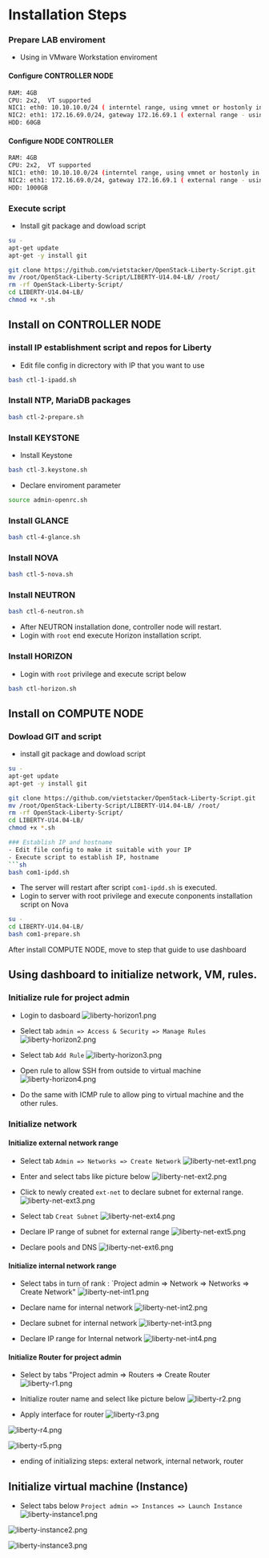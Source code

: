 # Installation Steps

### Prepare LAB enviroment
- Using in VMware Workstation enviroment

#### Configure CONTROLLER NODE
```sh
RAM: 4GB
CPU: 2x2,  VT supported
NIC1: eth0: 10.10.10.0/24 ( interntel range, using vmnet or hostonly in VMware Workstation )
NIC2: eth1: 172.16.69.0/24, gateway 172.16.69.1 ( external range - using NAT or Bridge VMware Workstation)
HDD: 60GB
```


#### Configure NODE CONTROLLER
```sh
RAM: 4GB
CPU: 2x2,  VT supported
NIC1: eth0: 10.10.10.0/24 (interntel range, using vmnet or hostonly in VMware Workstation)
NIC2: eth1: 172.16.69.0/24, gateway 172.16.69.1 ( external range - using NAT or Bridge VMware Workstation )
HDD: 1000GB
```

### Execute script
- Install git package and dowload script 
```sh
su -
apt-get update
apt-get -y install git 

git clone https://github.com/vietstacker/OpenStack-Liberty-Script.git
mv /root/OpenStack-Liberty-Script/LIBERTY-U14.04-LB/ /root/
rm -rf OpenStack-Liberty-Script/
cd LIBERTY-U14.04-LB/
chmod +x *.sh

```

## Install on CONTROLLER NODE
### install IP establishment script and repos for Liberty
- Edit file config in dicrectory with IP that you want to use
 
```sh
bash ctl-1-ipadd.sh
```

### Install NTP, MariaDB packages
```sh
bash ctl-2-prepare.sh
```

### Install KEYSTONE
- Install Keystone
```sh
bash ctl-3.keystone.sh
```

- Declare enviroment parameter
```sh
source admin-openrc.sh
```

### Install GLANCE
```sh
bash ctl-4-glance.sh
```

### Install NOVA
```sh
bash ctl-5-nova.sh
```

### Install NEUTRON
```sh
bash ctl-6-neutron.sh
```
- After NEUTRON installation done, controller node will restart.
- Login with `root` end execute Horizon installation script.

### Install HORIZON
- Login with  `root` privilege and execute script below
```sh
bash ctl-horizon.sh
```

## Install on COMPUTE NODE
### Dowload GIT and script
- install git package and dowload script 
```sh
su -
apt-get update
apt-get -y install git 

git clone https://github.com/vietstacker/OpenStack-Liberty-Script.git
mv /root/OpenStack-Liberty-Script/LIBERTY-U14.04-LB/ /root/
rm -rf OpenStack-Liberty-Script/
cd LIBERTY-U14.04-LB/
chmod +x *.sh

### Establish IP and hostname
- Edit file config to make it suitable with your IP
- Execute script to establish IP, hostname
```sh
bash com1-ipdd.sh
```
- The server will restart after script `com1-ipdd.sh` is executed.
- Login to server with root privilege and execute conponents installation script on Nova

```sh
su -
cd LIBERTY-U14.04-LB/
bash com1-prepare.sh
```

After install COMPUTE NODE, move to step that guide to use dashboard


## Using dashboard to initialize network, VM, rules.
### Initialize rule for project admin
- Login to dasboard
![liberty-horizon1.png](/images/liberty-horizon1.png)

- Select tab `admin => Access & Security => Manage Rules`
![liberty-horizon2.png](/images/liberty-horizon2.png)

- Select tab `Add Rule`
![liberty-horizon3.png](/images/liberty-horizon3.png)

- Open rule to allow SSH from outside to virtual machine
![liberty-horizon4.png](/images/liberty-horizon4.png)
- Do the same with ICMP rule to allow ping to virtual machine and the other rules.

### Initialize network
#### Initialize external network range
- Select tab `Admin => Networks => Create Network`
![liberty-net-ext1.png](/images/liberty-net-ext1.png)

- Enter and select tabs like picture below
![liberty-net-ext2.png](/images/liberty-net-ext2.png)

- Click to newly created `ext-net` to declare subnet for external range.
![liberty-net-ext3.png](/images/liberty-net-ext3.png)

- Select tab `Creat Subnet`
![liberty-net-ext4.png](/images/liberty-net-ext4.png)

- Declare IP range of subnet for external range
![liberty-net-ext5.png](/images/liberty-net-ext5.png)

- Declare pools and DNS
![liberty-net-ext6.png](/images/liberty-net-ext6.png)

#### Initialize internal network range
- Select tabs in turn of rank : `Project admin => Network => Networks => Create Network"
![liberty-net-int1.png](/images/liberty-net-int1.png)

- Declare name for internal network
![liberty-net-int2.png](/images/liberty-net-int2.png)

- Declare subnet for internal network
![liberty-net-int3.png](/images/liberty-net-int3.png)

- Declare IP range for Internal network
![liberty-net-int4.png](/images/liberty-net-int4.png)

#### Initialize Router for project admin
- Select by tabs "Project admin => Routers => Create Router
![liberty-r1.png](/images/liberty-r1.png)

- Initialize router name and select like picture below
![liberty-r2.png](/images/liberty-r2.png)

- Apply interface for router
![liberty-r3.png](/images/liberty-r3.png)

![liberty-r4.png](/images/liberty-r4.png)

![liberty-r5.png](/images/liberty-r5.png)
- ending of initializing steps:  exteral network, internal network, router


## Initialize virtual machine (Instance)
- Select tabs below `Project admin => Instances => Launch Instance`
![liberty-instance1.png](/images/liberty-instance1.png)

![liberty-instance2.png](/images/liberty-instance2.png)

![liberty-instance3.png](/images/liberty-instance3.png)













